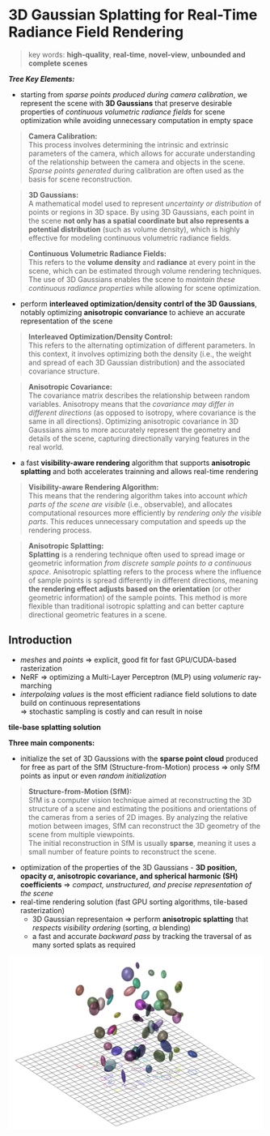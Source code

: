 # 3D Gaussian Splatting for Real-Time Radiance Field Rendering  

>key words: **high-quality**, **real-time**, **novel-view**, **unbounded and complete scenes**  

***Tree Key Elements:***  
- starting from *sparse points produced during camera calibration*, we represent the scene with **3D Gaussians** that preserve desirable properties of *continuous volumetric radiance fields* for scene optimization while avoiding unnecessary computation in empty space  

>**Camera Calibration:**  
This process involves determining the intrinsic and extrinsic parameters of the camera, which allows for accurate understanding of the relationship between the camera and objects in the scene. *Sparse points generated* during calibration are often used as the basis for scene reconstruction.  

>**3D Gaussians:**  
A mathematical model used to represent *uncertainty or distribution* of points or regions in 3D space. By using 3D Gaussians, each point in the scene **not only has a spatial coordinate but also represents a potential distribution** (such as volume density), which is highly effective for modeling continuous volumetric radiance fields.  

>**Continuous Volumetric Radiance Fields:**  
This refers to the **volume density** and **radiance** at every point in the scene, which can be estimated through volume rendering techniques. The use of 3D Gaussians enables the scene to *maintain these continuous radiance properties* while allowing for scene optimization.

- perform **interleaved optimization/density contrl of the 3D Gaussians**, notably optimizing **anisotropic convariance** to achieve an accurate representation of the scene  

>**Interleaved Optimization/Density Control:**  
This refers to the alternating optimization of different parameters. In this context, it involves optimizing both the density (i.e., the weight and spread of each 3D Gaussian distribution) and the associated covariance structure.  

>**Anisotropic Covariance:**  
The covariance matrix describes the relationship between random variables. Anisotropy means that the *covariance may differ in different directions* (as opposed to isotropy, where covariance is the same in all directions). Optimizing anisotropic covariance in 3D Gaussians aims to more accurately represent the geometry and details of the scene, capturing directionally varying features in the real world.

-  a fast **visibility-aware rendering** algorithm that supports **anisotropic splatting** and both accelerates trainning and allows real-time rendering  

>**Visibility-aware Rendering Algorithm:**  
This means that the rendering algorithm takes into account *which parts of the scene are visible* (i.e., observable), and allocates computational resources more efficiently by *rendering only the visible parts*. This reduces unnecessary computation and speeds up the rendering process.  

>**Anisotropic Splatting:**  
**Splatting** is a rendering technique often used to spread image or geometric information *from discrete sample points to a continuous space*. Anisotropic splatting refers to the process where the influence of sample points is spread differently in different directions, meaning **the rendering effect adjusts based on the orientation** (or other geometric information) of the sample points. This method is more flexible than traditional isotropic splatting and can better capture directional geometric features in a scene.  

## Introduction  

- *meshes* and *points* $\Rightarrow$ explicit, good fit for fast GPU/CUDA-based rasterization  
- NeRF $\Rightarrow$ optimizing a Multi-Layer Perceptron (MLP) using *volumeric* ray-marching  
- *interpolaing values* is the most efficient radiance field solutions to date build on continuous representations  
$\Rightarrow$ stochastic sampling is costly and can result in noise  

**tile-base splatting solution**  

**Three main components:**  
- initialize the set of 3D Gaussions with the **sparse point cloud** produced for free as part of the SfM (Structure-from-Motion) process $\Rightarrow$ only SfM points as input or even *random initialization*  

>**Structure-from-Motion (SfM):**  
SfM is a computer vision technique aimed at reconstructing the 3D structure of a scene and estimating the positions and orientations of the cameras from a series of 2D images. By analyzing the relative motion between images, SfM can reconstruct the 3D geometry of the scene from multiple viewpoints.  
The initial reconstruction in SfM is usually **sparse**, meaning it uses a small number of feature points to reconstruct the scene.  

- optimization of the properties of the 3D Gaussians - **3D position, opacity $\alpha$, anisotropic covariance, and spherical harmonic (SH) coefficients** $\Rightarrow$ *compact, unstructured, and precise representation of the scene*    
- real-time rendering solution (fast GPU sorting algorithms, tile-based rasterization)  
  - 3D Gaussian representaion $\Rightarrow$ perform **anisotropic splatting** that *respects visibility ordering* (sorting, $\alpha$ blending)  
  - a fast and accurate *backward pass* by tracking the traversal of as many sorted splats as required  

![alt text](v2-7cbe3b0c3b67ce80593fad0d73a814b5_r.png)